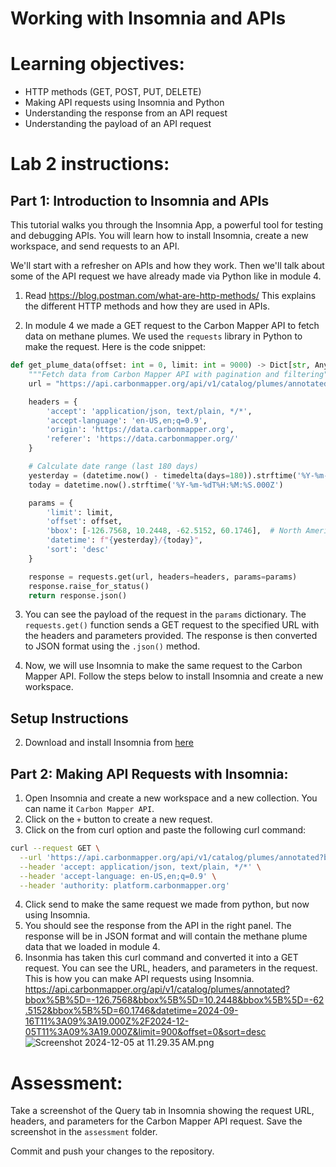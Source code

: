 # Working with Insomnia and APIs

# Learning objectives:
- HTTP methods (GET, POST, PUT, DELETE)
- Making API requests using Insomnia and Python
- Understanding the response from an API request
- Understanding the payload of an API request


# Lab 2 instructions:

## Part 1: Introduction to Insomnia and APIs

This tutorial walks you through the Insomnia App, a powerful tool for testing and debugging APIs. You will learn how to install Insomnia, create a new workspace, and send requests to an API.

We'll start with a refresher on APIs and how they work. Then we'll talk about some of the API request we have already made via Python like in module 4.


1. Read https://blog.postman.com/what-are-http-methods/ This explains the different HTTP methods and how they are used in APIs.


2. In module 4 we made a GET request to the Carbon Mapper API to fetch data on methane plumes. We used the `requests` library in Python to make the request. Here is the code snippet: 

```python
def get_plume_data(offset: int = 0, limit: int = 9000) -> Dict[str, Any]:
    """Fetch data from Carbon Mapper API with pagination and filtering"""
    url = "https://api.carbonmapper.org/api/v1/catalog/plumes/annotated"

    headers = {
        'accept': 'application/json, text/plain, */*',
        'accept-language': 'en-US,en;q=0.9',
        'origin': 'https://data.carbonmapper.org',
        'referer': 'https://data.carbonmapper.org/'
    }

    # Calculate date range (last 180 days)
    yesterday = (datetime.now() - timedelta(days=180)).strftime('%Y-%m-%dT%H:%M:%S.000Z')
    today = datetime.now().strftime('%Y-%m-%dT%H:%M:%S.000Z')

    params = {
        'limit': limit,
        'offset': offset,
        'bbox': [-126.7568, 10.2448, -62.5152, 60.1746],  # North America bbox
        'datetime': f"{yesterday}/{today}",
        'sort': 'desc'
    }

    response = requests.get(url, headers=headers, params=params)
    response.raise_for_status()
    return response.json()
```
3. You can see the payload of the request in the `params` dictionary. The `requests.get()` function sends a GET request to the specified URL with the headers and parameters provided. The response is then converted to JSON format using the `.json()` method.


4. Now, we will use Insomnia to make the same request to the Carbon Mapper API. Follow the steps below to install Insomnia and create a new workspace.
## Setup Instructions
2. Download and install Insomnia from [here](https://insomnia.rest/download/)


## Part 2: Making API Requests with Insomnia:

1. Open Insomnia and create a new workspace and a new collection. You can name it `Carbon Mapper API`.
2. Click on the `+` button to create a new request.
3. Click on the from curl option and paste the following curl command:
```bash
curl --request GET \
  --url 'https://api.carbonmapper.org/api/v1/catalog/plumes/annotated?bbox%5B%5D=-126.7568&bbox%5B%5D=10.2448&bbox%5B%5D=-62.5152&bbox%5B%5D=60.1746&datetime=2024-09-16T11%3A09%3A19.000Z%2F2024-12-05T11%3A09%3A19.000Z&limit=90&offset=0&sort=desc' \
  --header 'accept: application/json, text/plain, */*' \
  --header 'accept-language: en-US,en;q=0.9' \
  --header 'authority: platform.carbonmapper.org'
```
4. Click send to make the same request we made from python, but now using Insomnia.
5. You should see the response from the API in the right panel. The response will be in JSON format and will contain the methane plume data that we loaded in module 4.
6. Insonmia has taken this curl command and converted it into a GET request. You can see the URL, headers, and parameters in the request. This is how you can make API requests using Insomnia.
https://api.carbonmapper.org/api/v1/catalog/plumes/annotated?bbox%5B%5D=-126.7568&bbox%5B%5D=10.2448&bbox%5B%5D=-62.5152&bbox%5B%5D=60.1746&datetime=2024-09-16T11%3A09%3A19.000Z%2F2024-12-05T11%3A09%3A19.000Z&limit=900&offset=0&sort=desc
![Screenshot 2024-12-05 at 11.29.35 AM.png](Screenshot%202024-12-05%20at%2011.29.35%E2%80%AFAM.png)


# Assessment:


Take a screenshot of the Query tab in Insomnia showing the request URL, headers, and parameters for the Carbon Mapper API request. Save the screenshot in the `assessment` folder.

Commit and push your changes to the repository.


